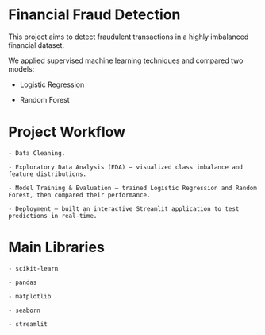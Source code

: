 # Financial Fraud Detection

This project aims to detect fraudulent transactions in a highly imbalanced financial dataset.

We applied supervised machine learning techniques and compared two models:

- Logistic Regression

- Random Forest

# Project Workflow

    - Data Cleaning.
    
    - Exploratory Data Analysis (EDA) – visualized class imbalance and feature distributions.
    
    - Model Training & Evaluation – trained Logistic Regression and Random Forest, then compared their performance.
    
    - Deployment – built an interactive Streamlit application to test predictions in real-time.

# Main Libraries

    - scikit-learn
    
    - pandas
    
    - matplotlib
    
    - seaborn
    
    - streamlit

    
